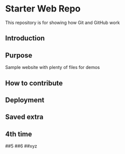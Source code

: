 # Starter Web Repo

This repository is for showing how Git and GitHub work
## Introduction

## Purpose

Sample website with plenty of files for demos

## How to contribute

## Deployment

## Saved extra

## 4th time
##5
##6
##xyz
